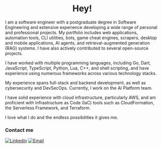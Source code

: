 <h1 align="center">Hey!</h1>

I am a software engineer with a postgraduate degree in Software Engineering and extensive experience developing a wide range of personal and professional projects. My portfolio includes web applications, automation tools, CLI utilities, bots, game cheat engines, scrapers, desktop and mobile applications, AI agents, and retrieval-augmented generation (RAG) systems. I have also actively contributed to several open-source projects.

I have worked with multiple programming languages, including Go, Dart, JavaScript, TypeScript, Python, Lua, C++, and shell scripting, and have experience using numerous frameworks across various technology stacks.

My experience spans full-stack and backend development, as well as cybersecurity and DevSecOps. Currently, I work on the AI Platform team.

I have solid experience with cloud infrastructure, particularly AWS, and am proficient with Infrastructure as Code (IaC) tools such as CloudFormation, the Serverless Framework, and Terraform.

I love what I do and the endless possibilities it gives me.

<h3 align="left">Contact me</h2>

[![Linkedin](https://img.shields.io/badge/LinkedIn-0077B5?style=for-the-badge&logo=linkedin&logoColor=white)](https://www.linkedin.com/in/jordhan-carvalho/)
[![Email](https://img.shields.io/badge/Gmail-D14836?style=for-the-badge&logo=gmail&logoColor=white)](mailto:jordhan.rdz@gmail.com)


<!--
**Jordhan-Carvalho/Jordhan-Carvalho** is a ✨ _special_ ✨ repository because its `README.md` (this file) appears on your GitHub profile.

Here are some ideas to get you started:

- 🔭 I’m currently working on ...
- 🌱 I’m currently learning ...
- 👯 I’m looking to collaborate on ...
- 🤔 I’m looking for help with ...
- 💬 Ask me about ...
- 📫 How to reach me: ...
- 😄 Pronouns: ...
- ⚡ Fun fact: ...
-->
